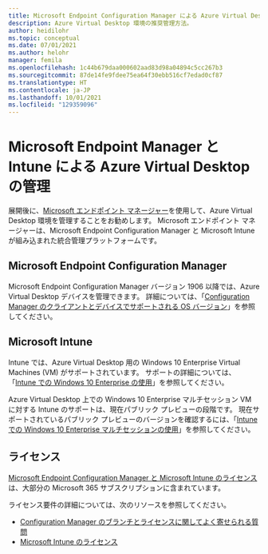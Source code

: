 ```yaml
---
title: Microsoft Endpoint Configuration Manager による Azure Virtual Desktop の管理
description: Azure Virtual Desktop 環境の推奨管理方法。
author: heidilohr
ms.topic: conceptual
ms.date: 07/01/2021
ms.author: helohr
manager: femila
ms.openlocfilehash: 1c44b679daa000602aad83d98a04894c5cc267b3
ms.sourcegitcommit: 87de14fe9fdee75ea64f30ebb516cf7edad0cf87
ms.translationtype: HT
ms.contentlocale: ja-JP
ms.lasthandoff: 10/01/2021
ms.locfileid: "129359096"
---
```

# <a name="microsoft-endpoint-manager-and-intune-for-azure-virtual-desktop"></a>Microsoft Endpoint Manager と Intune による Azure Virtual Desktop の管理

展開後に、[Microsoft エンドポイント マネージャー](https://www.microsoft.com/endpointmanager)を使用して、Azure Virtual Desktop 環境を管理することをお勧めします。 Microsoft エンドポイント マネージャーは、Microsoft Endpoint Configuration Manager と Microsoft Intune が組み込まれた統合管理プラットフォームです。

## <a name="microsoft-endpoint-configuration-manager"></a>Microsoft Endpoint Configuration Manager

Microsoft Endpoint Configuration Manager バージョン 1906 以降では、Azure Virtual Desktop デバイスを管理できます。 詳細については、「[Configuration Manager のクライアントとデバイスでサポートされる OS バージョン](/mem/configmgr/core/plan-design/configs/supported-operating-systems-for-clients-and-devices#windows-virtual-desktop)」を参照してください。

## <a name="microsoft-intune"></a>Microsoft Intune

Intune では、Azure Virtual Desktop 用の Windows 10 Enterprise Virtual Machines (VM) がサポートされています。 サポートの詳細については、「[Intune での Windows 10 Enterprise の使用](/mem/intune/fundamentals/windows-virtual-desktop)」を参照してください。

Azure Virtual Desktop 上での Windows 10 Enterprise マルチセッション VM に対する Intune のサポートは、現在パブリック プレビューの段階です。 現在サポートされているパブリック プレビューのバージョンを確認するには、「[Intune での Windows 10 Enterprise マルチセッションの使用](/mem/intune/fundamentals/windows-virtual-desktop-multi-session)」を参照してください。

## <a name="licensing"></a>ライセンス

[Microsoft Endpoint Configuration Manager と Microsoft Intune のライセンス](https://microsoft.com/microsoft-365/enterprise-mobility-security/compare-plans-and-pricing)は、大部分の Microsoft 365 サブスクリプションに含まれています。 

ライセンス要件の詳細については、次のリソースを参照してください。

- [Configuration Manager のブランチとライセンスに関してよく寄せられる質問](/mem/configmgr/core/understand/product-and-licensing-faq#bkmk_equiv-sub) 
- [Microsoft Intune のライセンス](/mem/intune/fundamentals/licenses)
